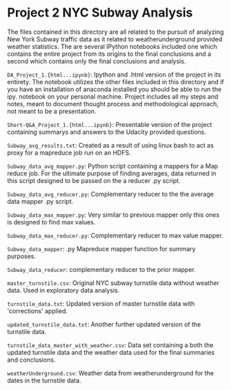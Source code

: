 # Project 2 NYC Subway Analysis   
The files contained in this directory are all related to the pursuit of analyzing New York Subway traffic data as it related to weatherunderground provided weather statistics. The are several IPython notebooks included one which contains the entire project from its origins to the final conclusions and a second which contains only the final conclusions and analysis.       

`DA_Project_1.{html...ipynb}`:
	Ipython and .html version of the project in its entirety. The notebook utilizes the other files included in this directory and if you have an installation of anaconda installed you should be able to run the ipy. notebook on your personal machine. Project includes all my steps and notes, meant to document thought process and methodological approach, not meant to be a presentation. 

`Short-Q&A_Project_1.{html...ipynb}`:
	Presentable version of the project containing summarys and answers to the Udacity provided questions.   

`Subway_avg_results.txt`:
	Created as a result of using linux bash to act as proxy for a mapreduce job run on an HDFS.    

`Subway_data_avg_mapper.py`:
	Python script containing a mappers for a Map reduce job. For the ultimate purpose of finding averages, data returned in this script designed to be passed on the a reducer .py script.   

`Subway_data_avg_reducer.py`:
	Complementary reducer to the the average data mapper .py script.

`Subway_data_max_mapper.py`: 
	Very similar to previous mapper only this ones is designed to find max values.

`Subway_data_max_reducer.py`: 
	Complementary reducer to max value mapper.

`Subway_data_mapper`:
	.py Mapreduce mapper function for summary purposes.

`Subway_data_reducer`:
	complementary reducer to the prior mapper.

`master_turnstile.csv`:
	Original NYC subway turnstile data without weather data. Used in exploratory data analysis.

`turnstile_data.txt`: 
	Updated version of master turnstile data with 'corrections' applied. 

`updated_turnstile_data.txt`:
	Another further updated version of the turnstile data.

`turnstile_data_master_with_weather.csv`:
	Data set containing a both the updated turnstile data and the weather data used for the final summaries and conclusions.  

`weatherUnderground.csv`: 
	Weather data from weatherunderground for the dates in the turnstile data.    



